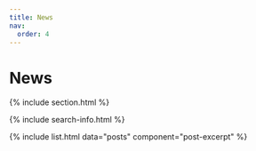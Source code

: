 ```yaml
---
title: News
nav:
  order: 4
---
```


# <i class="fas fa-broadcast-tower"></i> News

{% include section.html %}

{% include search-info.html %}

{% include list.html data="posts" component="post-excerpt" %}
